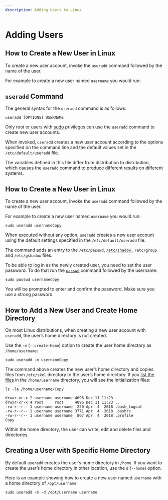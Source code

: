 ```yaml
---
description: Adding Users to Linux
---
```


# Adding Users

## How to Create a New User in Linux <a id="how-to-create-a-new-user-in-linux"></a>

To create a new user account, invoke the `useradd` command followed by the name of the user.

For example to create a new user named `username` you would run:

## `useradd` Command <a id="useradd-command"></a>

The general syntax for the `useradd` command is as follows:

```text
useradd [OPTIONS] USERNAME
```

Only root or users with [sudo](https://linuxize.com/post/sudo-command-in-linux/) privileges can use the `useradd` command to create new user accounts.

When invoked, `useradd` creates a new user account according to the options specified on the command line and the default values set in the `/etc/default/useradd` file.

The variables defined in this file differ from distribution to distribution, which causes the `useradd` command to produce different results on different systems.

## How to Create a New User in Linux <a id="how-to-create-a-new-user-in-linux"></a>

To create a new user account, invoke the `useradd` command followed by the name of the user.

For example to create a new user named `username` you would run:

```text
sudo useradd usernameCopy
```

When executed without any option, `useradd` creates a new user account using the default settings specified in the `/etc/default/useradd` file.

The command adds an entry to the `/etc/passwd`, [`/etc/shadow,`](https://linuxize.com/post/etc-shadow-file/) `/etc/group` and `/etc/gshadow` files.

To be able to log in as the newly created user, you need to set the user password. To do that run the [`passwd`](https://linuxize.com/post/how-to-change-user-password-in-linux/) command followed by the username:

```text
sudo passwd usernameCopy
```

You will be prompted to enter and confirm the password. Make sure you use a strong password.

## How to Add a New User and Create Home Directory <a id="how-to-add-a-new-user-and-create-home-directory"></a>

On most Linux distributions, when creating a new user account with `useradd`, the user’s home directory is not created.

Use the `-m` \(`--create-home`\) option to create the user home directory as `/home/username`:

```text
sudo useradd -m usernameCopy
```

The command above creates the new user’s home directory and copies files from `/etc/skel` directory to the user’s home directory. If you [list the files](https://linuxize.com/post/how-to-list-files-in-linux-using-the-ls-command/) in the `/home/username` directory, you will see the initialization files:

```text
ls -la /home/username/Copy
```

```text
drwxr-xr-x 2 username username 4096 Dec 11 11:23 .
drwxr-xr-x 4 root     root     4096 Dec 11 11:23 ..
-rw-r--r-- 1 username username  220 Apr  4  2018 .bash_logout
-rw-r--r-- 1 username username 3771 Apr  4  2018 .bashrc
-rw-r--r-- 1 username username  807 Apr  4  2018 .profile
Copy
```

Within the home directory, the user can write, edit and delete files and directories.

## Creating a User with Specific Home Directory <a id="creating-a-user-with-specific-home-directory"></a>

By default `useradd` creates the user’s home directory in `/home`. If you want to create the user’s home directory in other location, use the `d` \(`--home`\) option.

Here is an example showing how to create a new user named `username` with a home directory of `/opt/username`:

```text
sudo useradd -m -d /opt/username username
```

